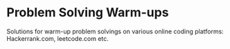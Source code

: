 # Problem Solving Warm-ups
Solutions for warm-up problem solvings on various online coding platforms: Hackerrank.com, leetcode.com etc.
